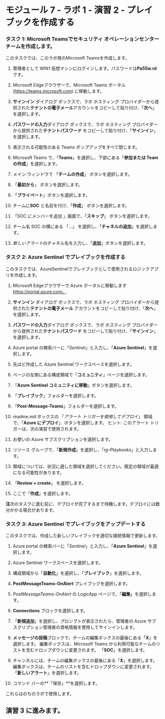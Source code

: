 ﻿# モジュール 7 - ラボ 1 - 演習 2 - プレイブックを作成する

### タスク 1: Microsoft Teamsでセキュリティ オペレーションセンター チームを作成します。

このタスクでは、このラボ用のMicrosoft Teamsを作成します。

1. 管理者として WIN1 仮想マシンにログインします。パスワードは**Pa55w.rd** です。  

2. Microsoft Edgeブラウザーで、Microsoft Teams ポータル (https://teams.microsoft.com) に移動します。

3. **サインイン** ダイアログ ボックスで、ラボ ホスティング プロバイダーから提供された**テナントの電子メール**アカウントをコピーして貼り付け、「**次へ**」を選択します。

4. **パスワードの入力**ダイアログ ボックスで、ラボ ホスティング プロバイダーから提供された**テナントパスワード** をコピーして貼り付け、「**サインイン**」を選択します。

5. 表示される可能性のある Teams ポップアップをすべて閉じます。

6. Microsoft Teams で、「**Teams**」を選択し、下部にある「**参加または Team の作成**」を選択します。

7. メイン ウィンドウで 「**チームの作成**」 ボタンを選択します。

8. 「**最初から**」 ボタンを選択します。

9. 「**プライベート**」ボタンを選択します。

10. チームに**SOC** と名前を付け、「**作成**」 ボタンを選択します。

11. 「SOC にメンバーを追加 」画面で、「**スキップ**」 ボタンを選択します。 

12. チーム名 SOC の横にある 「...」 を選択し、「**チャネルの追加**」を選択します。

13. *新しいアラート*のチャネル名を入力し、「**追加**」ボタンを選択します。

### タスク 2: Azure Sentinel でプレイブックを作成する

このタスクでは、AzureSentinelでプレイブックとして使用されるロジックアプリを作成します。

1. Microsoft Edgeブラウザーで Azure ポータルに移動します https://portal.azure.com。

2. **サインイン** ダイアログ ボックスで、ラボ ホスティング プロバイダーから提供された**テナントの電子メール** アカウントをコピーして貼り付け、「**次へ**」を選択します。

3. **パスワードの入力**ダイアログ ボックスで、ラボ ホスティング プロバイダーから提供された**テナントパスワード** をコピーして貼り付け、「**サインイン**」を選択します。

4. Azure portal の検索バーに「*Sentinel*」と入力し、「**Azure Sentinel**」を選択します。

5. 先ほど作成した Azure Sentinel ワークスペースを選択します。

6. ページの左側にある構成領域で「**コミュニティ**」ページを選択します。

7. 「**Azure Sentinel コミュニティに移動**」ボタンを選択します。

8. 「**プレイブック**」フォルダーを選択します。

9. 「**Post-Message-Teams**」フォルダーを選択します。

10. readme.md ボックスの 「*アラート トリガーを使用してデプロイ*」 領域で、「**Azure にデプロイ**」 ボタンを選択します。  ヒント: このアラート トリガーは、次の演習で使用されます。

11. お使いの Azure サブスクリプションを選択します。

12. リソース グループで、「**新規作成**」を選択し、「*rg-Playbooks*」と入力します。

13. 領域については、状況に適した領域を選択してください。既定の領域が最適になる可能性があります。

14. 「**Review + create**」 を選択します。

15. ここで「**作成**」を選択します。

**注**次のタスクに進む前に、デプロイが完了するまで待機します。デプロイには数分かかる場合があります。

### タスク 3: Azure Sentinel でプレイブックをアップデートする

このタスクでは、作成した新しいプレイブックを適切な接続情報で更新します。

1. Azure portal の検索バーに「*Sentinel*」と入力し、「**Azure Sentinel**」を選択します。

2. Azure Sentinel ワークスペースを選択します。

3. 構成領域から「**自動化**」を選択し、「**プレイブック**」を選択します。

4. **PostMessageTeams-OnAlert** プレイブックを選択します。

5. *PostMessageTeams-OnAlert* の LogicApp ページで、「**編集**」を選択します。

6. **Connections** ブロックを選択します。  

7. 「**新規追加**」を選択し、プロンプトが表示されたら、管理者の Azure サブスクリプション管理者の資格情報を使用してサインインします。

8. **メッセージの投稿**ブロックで、チームの編集ボックスの最後にある「**X**」を選択します。  編集ボックスは、Microsoft Teams から利用可能なチームのリストを含むドロップダウンに変更されます。  「**SOC**」を選択します。

9. チャンネルには、チームの編集ボックスの最後にある「**X**」を選択します。  編集ボックスは、チームのリストを含むドロップダウンに変更されます。  「**新しいアラート**」を選択します。

10. コマンド バーの**「保存」**を選択します。

これらはのちのラボで使用します。

## 演習 3 に進みます。
